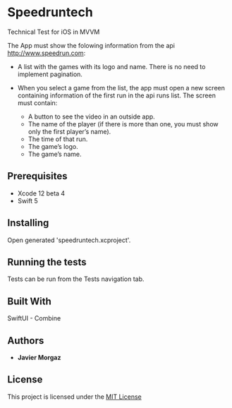 # Speedruntech

Technical Test for iOS in MVVM

The App must show the folowing information from the api http://www.speedrun.com:

  * A list with the games with its logo and name.
    There is no need to implement pagination.
    
  * When you select a game from the list, the app must open a new screen containing
    information of the first run in the api runs list. The screen must contain:
    - A button to see the video in an outside app.
    - The name of the player (if there is more than one, you must show only the first player’s name).
    - The time of that run.
    - The game’s logo.
    - The game’s name.

## Prerequisites

- Xcode 12 beta 4
- Swift 5

## Installing

Open generated 'speedruntech.xcproject'.

## Running the tests

Tests can be run from the Tests navigation tab.


## Built With

SwiftUI - Combine

## Authors

* **Javier Morgaz**

## License

This project is licensed under the [MIT License](https://github.com/javiermorgaz/speedruntech/blob/master/LICENSE)
